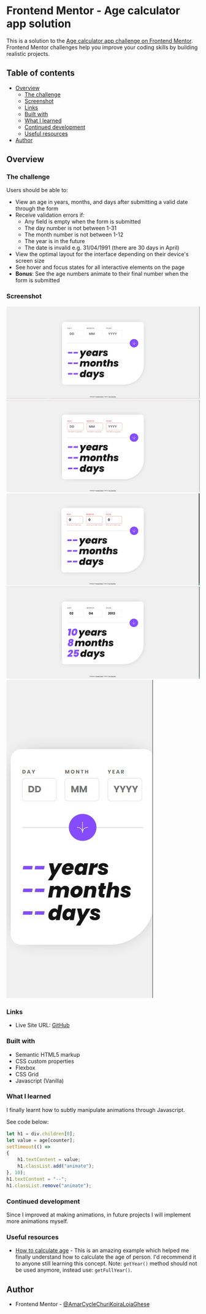 # Frontend Mentor - Age calculator app solution

This is a solution to the [Age calculator app challenge on Frontend Mentor](https://www.frontendmentor.io/challenges/age-calculator-app-dF9DFFpj-Q). Frontend Mentor challenges help you improve your coding skills by building realistic projects. 

## Table of contents

- [Overview](#overview)
  - [The challenge](#the-challenge)
  - [Screenshot](#screenshot)
  - [Links](#links)
  - [Built with](#built-with)
  - [What I learned](#what-i-learned)
  - [Continued development](#continued-development)
  - [Useful resources](#useful-resources)
- [Author](#author)


## Overview

### The challenge

Users should be able to:

- View an age in years, months, and days after submitting a valid date through the form
- Receive validation errors if:
  - Any field is empty when the form is submitted
  - The day number is not between 1-31
  - The month number is not between 1-12
  - The year is in the future
  - The date is invalid e.g. 31/04/1991 (there are 30 days in April)
- View the optimal layout for the interface depending on their device's screen size
- See hover and focus states for all interactive elements on the page
- **Bonus**: See the age numbers animate to their final number when the form is submitted

### Screenshot

![Desktop version](./screenshots/age-calculator-desktop.jpg)
![Desktop version with error type 1](./screenshots/age-calculator-desktop-error-1.jpg)
![Desktop version with error type 2](./screenshots/age-calculator-desktop-error-2.jpg)
![Desktop version with completed form](./screenshots/age-calculator-desktop-completed.jpg)
![Mobile version](./screenshots/age-calc-mobile.jpg)

### Links

- Live Site URL: [GitHub](https://your-live-site-url.com)

### Built with

- Semantic HTML5 markup
- CSS custom properties
- Flexbox
- CSS Grid
- Javascript (Vanilla)

### What I learned

I finally learnt how to subtly manipulate animations through Javascript. 

See code below:

```js
let h1 = div.children[0];
let value = age[counter];
setTimeout(() =>
{
    h1.textContent = value;
    h1.classList.add("animate");
}, 10);
h1.textContent = "--";
h1.classList.remove("animate");
```

### Continued development

Since I improved at making animations, in future projects I will implement more animations myself.

### Useful resources

- [How to calculate age](https://www.javatpoint.com/calculate-age-using-javascript) - This is an amazing example which helped me finally understand how to calculate the age of person. I'd recommend it to anyone still learning this concept. Note: <code>getYear()</code> method should not be used anymore, instead use: <code>getFullYear()</code>.

## Author

- Frontend Mentor - [@AmarCycleChuriKoiraLoiaGhese](https://www.frontendmentor.io/profile/AmarCycleChuriKoiraLoiaGhese)
